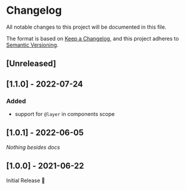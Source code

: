# Changelog
All notable changes to this project will be documented in this file.

The format is based on [Keep a Changelog](https://keepachangelog.com/en/1.0.0/),
and this project adheres to [Semantic Versioning](https://semver.org/spec/v2.0.0.html).

## [Unreleased]

## [1.1.0] - 2022-07-24
### Added
- support for `@layer` in components scope

## [1.0.1] - 2022-06-05
_Nothing besides docs_

## [1.0.0] - 2021-06-22
Initial Release 🎉
